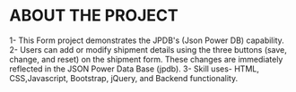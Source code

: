 

# ABOUT THE PROJECT
1- This Form project demonstrates the JPDB's (Json Power DB) capability.
2- Users can add or modify shipment details using the three buttons (save, change, and reset) on the shipment form. These changes are immediately reflected in the JSON Power Data Base (jpdb).
3- Skill uses-  HTML, CSS,Javascript, Bootstrap, jQuery, and Backend functionality.


